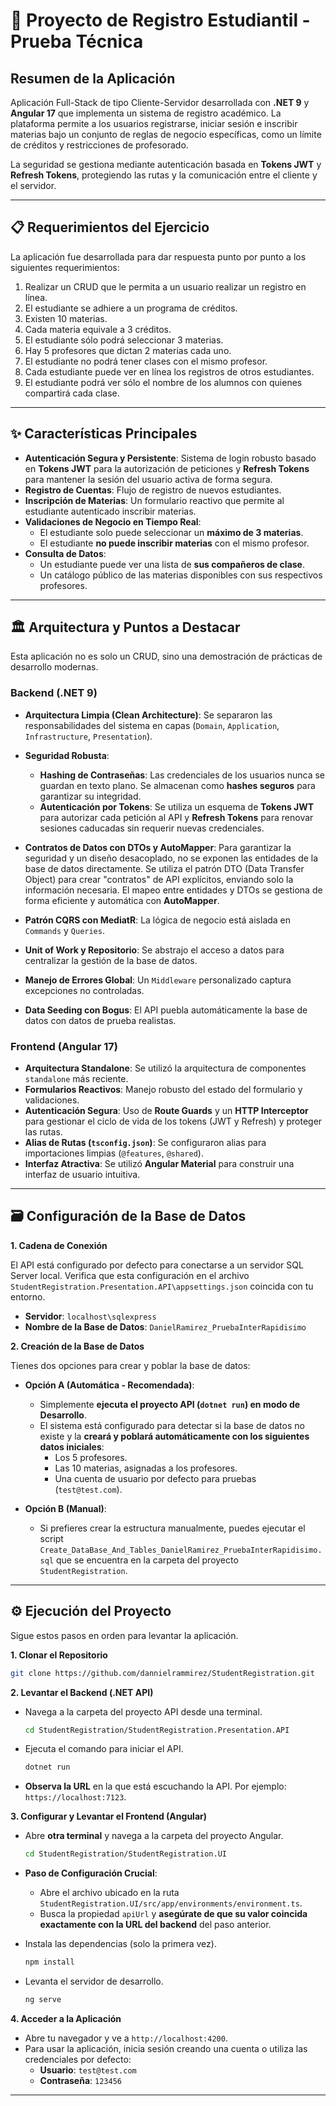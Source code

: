 # 🚀 Proyecto de Registro Estudiantil - Prueba Técnica

## Resumen de la Aplicación

Aplicación Full-Stack de tipo Cliente-Servidor desarrollada con **.NET 9** y **Angular 17** que implementa un sistema de registro académico. La plataforma permite a los usuarios registrarse, iniciar sesión e inscribir materias bajo un conjunto de reglas de negocio específicas, como un límite de créditos y restricciones de profesorado.

La seguridad se gestiona mediante autenticación basada en **Tokens JWT** y **Refresh Tokens**, protegiendo las rutas y la comunicación entre el cliente y el servidor.

---

## 📋 Requerimientos del Ejercicio

La aplicación fue desarrollada para dar respuesta punto por punto a los siguientes requerimientos:

1.  Realizar un CRUD que le permita a un usuario realizar un registro en línea.
2.  El estudiante se adhiere a un programa de créditos.
3.  Existen 10 materias.
4.  Cada materia equivale a 3 créditos.
5.  El estudiante sólo podrá seleccionar 3 materias.
6.  Hay 5 profesores que dictan 2 materias cada uno.
7.  El estudiante no podrá tener clases con el mismo profesor.
8.  Cada estudiante puede ver en línea los registros de otros estudiantes.
9.  El estudiante podrá ver sólo el nombre de los alumnos con quienes compartirá cada clase.

---

## ✨ Características Principales

* **Autenticación Segura y Persistente**: Sistema de login robusto basado en **Tokens JWT** para la autorización de peticiones y **Refresh Tokens** para mantener la sesión del usuario activa de forma segura.
* **Registro de Cuentas**: Flujo de registro de nuevos estudiantes.
* **Inscripción de Materias**: Un formulario reactivo que permite al estudiante autenticado inscribir materias.
* **Validaciones de Negocio en Tiempo Real**:
    * El estudiante solo puede seleccionar un **máximo de 3 materias**.
    * El estudiante **no puede inscribir materias** con el mismo profesor.
* **Consulta de Datos**:
    * Un estudiante puede ver una lista de **sus compañeros de clase**.
    * Un catálogo público de las materias disponibles con sus respectivos profesores.

---

## 🏛️ Arquitectura y Puntos a Destacar

Esta aplicación no es solo un CRUD, sino una demostración de prácticas de desarrollo modernas.

### Backend (.NET 9)

* **Arquitectura Limpia (Clean Architecture)**: Se separaron las responsabilidades del sistema en capas (`Domain`, `Application`, `Infrastructure`, `Presentation`).
* **Seguridad Robusta**:
    * **Hashing de Contraseñas**: Las credenciales de los usuarios nunca se guardan en texto plano. Se almacenan como **hashes seguros** para garantizar su integridad.
    * **Autenticación por Tokens**: Se utiliza un esquema de **Tokens JWT** para autorizar cada petición al API y **Refresh Tokens** para renovar sesiones caducadas sin requerir nuevas credenciales.
      
* **Contratos de Datos con DTOs y AutoMapper**: Para garantizar la seguridad y un diseño desacoplado, no se exponen las entidades de la base de datos directamente. Se utiliza el patrón DTO (Data Transfer Object) para crear "contratos" de API explícitos, enviando solo la información necesaria. El mapeo entre entidades y DTOs se gestiona de forma eficiente y automática con **AutoMapper**.
* **Patrón CQRS con MediatR**: La lógica de negocio está aislada en `Commands` y `Queries`.
* **Unit of Work y Repositorio**: Se abstrajo el acceso a datos para centralizar la gestión de la base de datos.
* **Manejo de Errores Global**: Un `Middleware` personalizado captura excepciones no controladas.
* **Data Seeding con Bogus**: El API puebla automáticamente la base de datos con datos de prueba realistas.

### Frontend (Angular 17)

* **Arquitectura Standalone**: Se utilizó la arquitectura de componentes `standalone` más reciente.
* **Formularios Reactivos**: Manejo robusto del estado del formulario y validaciones.
* **Autenticación Segura**: Uso de **Route Guards** y un **HTTP Interceptor** para gestionar el ciclo de vida de los tokens (JWT y Refresh) y proteger las rutas.
* **Alias de Rutas (`tsconfig.json`)**: Se configuraron alias para importaciones limpias (`@features`, `@shared`).
* **Interfaz Atractiva**: Se utilizó **Angular Material** para construir una interfaz de usuario intuitiva.

---

## 🗃️ Configuración de la Base de Datos

**1. Cadena de Conexión**

El API está configurado por defecto para conectarse a un servidor SQL Server local. Verifica que esta configuración en el archivo `StudentRegistration.Presentation.API\appsettings.json` coincida con tu entorno.

* **Servidor**: `localhost\sqlexpress`
* **Nombre de la Base de Datos**: `DanielRamirez_PruebaInterRapidisimo`

**2. Creación de la Base de Datos**

Tienes dos opciones para crear y poblar la base de datos:

* **Opción A (Automática - Recomendada)**:
  
    * Simplemente **ejecuta el proyecto API (`dotnet run`) en modo de Desarrollo**.
    * El sistema está configurado para detectar si la base de datos no existe y la **creará y poblará automáticamente con los siguientes datos iniciales**:
        * Los 5 profesores.
        * Las 10 materias, asignadas a los profesores.
        * Una cuenta de usuario por defecto para pruebas (`test@test.com`).

* **Opción B (Manual)**:
  
    * Si prefieres crear la estructura manualmente, puedes ejecutar el script `Create_DataBase_And_Tables_DanielRamirez_PruebaInterRapidisimo.sql` que se encuentra en la carpeta del proyecto `StudentRegistration`.

---

## ⚙️ Ejecución del Proyecto

Sigue estos pasos en orden para levantar la aplicación.

**1. Clonar el Repositorio**

```bash
git clone https://github.com/dannielrammirez/StudentRegistration.git
```

**2. Levantar el Backend (.NET API)**

* Navega a la carpeta del proyecto API desde una terminal.
  
    ```bash
    cd StudentRegistration/StudentRegistration.Presentation.API
    ```
    
* Ejecuta el comando para iniciar el API.
  
    ```bash
    dotnet run
    ```
    
* **Observa la URL** en la que está escuchando la API. Por ejemplo: `https://localhost:7123`.

**3. Configurar y Levantar el Frontend (Angular)**

* Abre **otra terminal** y navega a la carpeta del proyecto Angular.
  
    ```bash
    cd StudentRegistration/StudentRegistration.UI
    ```
    
* **Paso de Configuración Crucial**:
    * Abre el archivo ubicado en la ruta `StudentRegistration.UI/src/app/environments/environment.ts`.
    * Busca la propiedad `apiUrl` y **asegúrate de que su valor coincida exactamente con la URL del backend** del paso anterior.
      
* Instala las dependencias (solo la primera vez).
  
    ```bash
    npm install
    ```
    
* Levanta el servidor de desarrollo.
  
    ```bash
    ng serve
    ```
    
**4. Acceder a la Aplicación**

* Abre tu navegador y ve a `http://localhost:4200`.
* Para usar la aplicación, inicia sesión creando una cuenta o utiliza las credenciales por defecto:
    * **Usuario**: `test@test.com`
    * **Contraseña**: `123456`
 
 ---
